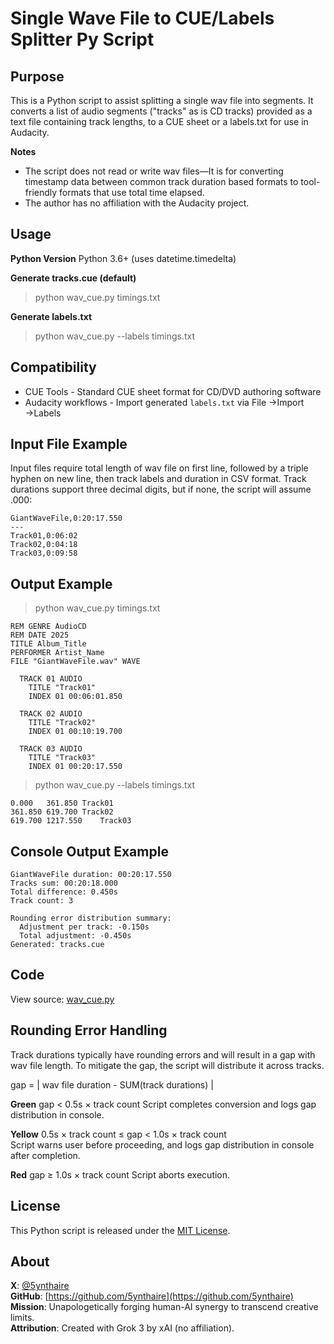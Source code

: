 # Single Wave File to CUE/Labels Splitter Py Script

## Purpose

This is a Python script to assist splitting a single wav file into segments. It converts a list of audio segments ("tracks" as is CD tracks) provided as a text file containing track lengths, to a CUE sheet or a labels.txt for use in Audacity.

**Notes**
- The script does not read or write wav files—It is for converting timestamp data between common track duration based formats to tool-friendly formats that use total time elapsed.
- The author has no affiliation with the Audacity project.

## Usage

**Python Version**
Python 3.6+ (uses datetime.timedelta)

**Generate tracks.cue (default)**
>python wav_cue.py timings.txt

**Generate labels.txt**
>python wav_cue.py --labels timings.txt

## Compatibility

- CUE Tools - Standard CUE sheet format for CD/DVD authoring software
- Audacity workflows - Import generated `labels.txt` via File →Import →Labels

## Input File Example

Input files require total length of wav file on first line, followed by a triple hyphen on new line, then track labels and duration in CSV format. Track durations support three decimal digits, but if none, the script will assume .000:

```
GiantWaveFile,0:20:17.550
---
Track01,0:06:02
Track02,0:04:18
Track03,0:09:58
```
## Output Example

>python wav_cue.py timings.txt

```
REM GENRE AudioCD
REM DATE 2025
TITLE Album_Title
PERFORMER Artist_Name
FILE "GiantWaveFile.wav" WAVE

  TRACK 01 AUDIO
    TITLE "Track01"
    INDEX 01 00:06:01.850

  TRACK 02 AUDIO
    TITLE "Track02"
    INDEX 01 00:10:19.700

  TRACK 03 AUDIO
    TITLE "Track03"
    INDEX 01 00:20:17.550
```

>python wav_cue.py --labels timings.txt

```
0.000	361.850	Track01
361.850	619.700	Track02
619.700	1217.550	Track03
```

## Console Output Example

```
GiantWaveFile duration: 00:20:17.550
Tracks sum: 00:20:18.000
Total difference: 0.450s
Track count: 3

Rounding error distribution summary:
  Adjustment per track: -0.150s
  Total adjustment: -0.450s
Generated: tracks.cue
```

## Code

View source: [wav_cue.py](wav_cue.py)

## Rounding Error Handling

Track durations typically have rounding errors and will result in a gap with wav file length. To mitigate the gap, the script will distribute it across tracks.

gap = | wav file duration - SUM(track durations) |

**Green**
gap < 0.5s × track count
Script completes conversion and logs gap distribution in console.

**Yellow**
0.5s × track count ≤ gap < 1.0s × track count  
Script warns user before proceeding, and logs gap distribution in console after completion.

**Red**
gap ≥ 1.0s × track count
Script aborts execution.

## License

This Python script is released under the [MIT License](LICENSE).

## About

**X**: [@5ynthaire](https://x.com/5ynthaire)  
**GitHub**: [https://github.com/5ynthaire](https://github.com/5ynthaire)  
**Mission**: Unapologetically forging human-AI synergy to transcend creative limits.  
**Attribution**: Created with Grok 3 by xAI (no affiliation).
